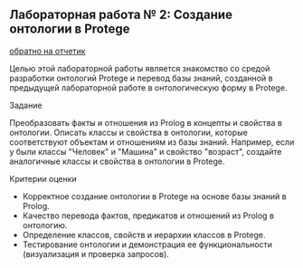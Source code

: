 ## Лабораторная работа № 2: Создание онтологии в Protege

[обратно на отчетик](https://github.com/avolidaga/ITMO/tree/main/3-course/Artificial%20Intelligence%20Systems)


Целью этой лабораторной работы является знакомство со средой разработки онтологий Protege и перевод базы знаний, созданной в предыдущей лабораторной работе в онтологическую форму в Protege.

Задание

Преобразовать факты и отношения из Prolog в концепты и свойства в онтологии. Описать классы и свойства в онтологии, которые соответствуют объектам и отношениям из базы знаний. Например, если у были классы "Человек" и "Машина" и свойство "возраст", создайте аналогичные классы и свойства в онтологии в Protege.

Критерии оценки

- Корректное создание онтологии в Protege на основе базы знаний в Prolog.
- Качество перевода фактов, предикатов и отношений из Prolog в онтологию.
- Определение классов, свойств и иерархии классов в Protege.
- Тестирование онтологии и демонстрация ее функциональности (визуализация и проверка запросов).

